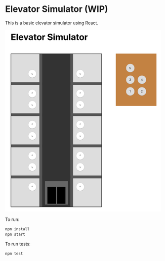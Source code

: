 # Elevator Simulator (WIP)

This is a basic elevator simulator using React.

![Alt text](docs/screenshot.png?raw=true "Screenshot")

To run:
````bash
npm install
npm start
````

To run tests:
````bash
npm test
````
